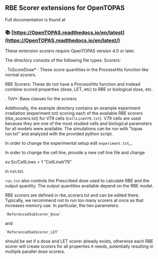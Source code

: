 RBE Scorer extensions for OpenTOPAS
---

Full documentation is found at

### :books: [https://OpenTOPAS.readthedocs.io/en/latest](https://OpenTOPAS.readthedocs.io/en/latest/)

These extension scorers require OpenTOPAS version 4.0 or later.

The directory consists of the following file types:
Scorers:

   . TsScoreDose* : These score quantities in the ProcessHits function like normal scorers.

RBE Scorers: These do not have a ProcessHits function and instead combine scored
properties (dose, LET, etc) to RBE or biological dose, etc.

   . TsV*: Base classes for the scorers

Additionally, the example directory contains an example experiment irradiation
(experiment.txt) scoring each of the available RBE scorers (rbe_scorers.txt) for
V79 cells (`CellLineV79.txt`). V79 cells are used because they are one of the most
studied cells and biological parameters for all models were available.
The simulations can be run with "topas run.txt" and analyzed with the provided
python script.

In order to change the experimental setup edit `experiment.txt`_.

In order to change the cell line, provide a new cell line file and change

   sv:Sc/CellLines     = 1 "CellLineV79"

in run.txt.

`run.txt` also controls the Prescribed dose used to calculate RBE and the output
quantity. The output quantities available depend on the RBE model.

RBE scorers are defined in rbe_scorers.txt and can be edited there. Typically,
we recommend not to run too many scorers at once as that increases memory use.
In particular, the two parameters:

    `ReferencedSubScorer_Dose`

and

    `ReferencedSubScorer_LET`

should be set if a dose and LET scorer already exists, otherwise each RBE scorer
will create scorers for all properties it needs, potentially resulting in
multiple parallel dose scorers.
